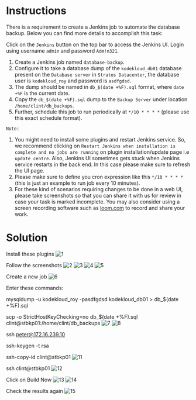 # Instructions

There is a requirement to create a Jenkins job to automate the database backup. Below you can find more details to accomplish this task:

Click on the `Jenkins` button on the top bar to access the Jenkins UI. Login using username `admin` and password `Adm!n321`.

1. Create a Jenkins job named `database-backup`.
2. Configure it to take a database dump of the `kodekloud_db01` database present on the `Database server` in `Stratos Datacenter`, the database user is `kodekloud_roy` and password is `asdfgdsd`.
3. The dump should be named in `db_$(date +%F).sql` format, where `date +%F` is the current date.
4. Copy the `db_$(date +%F).sql` dump to the `Backup Server` under location `/home/clint/db_backups`.
5. Further, schedule this job to run periodically at `*/10 * * * *` (please use this exact schedule format).

`Note:`

1. You might need to install some plugins and restart Jenkins service. So, we recommend clicking on `Restart Jenkins when installation is complete and no jobs are running` on plugin installation/update page i.e `update centre`. Also, Jenkins UI sometimes gets stuck when Jenkins service restarts in the back end. In this case please make sure to refresh the UI page.
2. Please make sure to define you cron expression like this `*/10 * * * *` (this is just an example to run job every 10 minutes).
3. For these kind of scenarios requiring changes to be done in a web UI, please take screenshots so that you can share it with us for review in case your task is marked incomplete. You may also consider using a screen recording software such as [loom.com](http://loom.com/) to record and share your work.

 # Solution

Install these plugins
![1](https://github.com/user-attachments/assets/cb24c700-a035-4b07-9486-bf0444b78307)

Follow the screenshots
![2](https://github.com/user-attachments/assets/7f850d5a-6da0-4fb7-aeba-d06f8c806567)
![3](https://github.com/user-attachments/assets/1b4ccbd9-1250-47d7-bf83-d4d1306c8f5f)
![4](https://github.com/user-attachments/assets/1ad0ef26-bc34-4e1f-8f96-bd6cb4167113)
![5](https://github.com/user-attachments/assets/8256097e-9721-4da5-80ed-c42871442e51)

Create a new job
![6](https://github.com/user-attachments/assets/b15d2075-3126-4e23-a253-0b2e5119d16c)

Enter these commands: 

mysqldump -u kodekloud_roy -pasdfgdsd kodekloud_db01 > db_$(date +%F).sql

scp -o StrictHostKeyChecking=no db_$(date +%F).sql clint@stbkp01:/home/clint/db_backups
![7](https://github.com/user-attachments/assets/00d6ed07-db51-4348-8e40-0ea2c1653efe)
![8](https://github.com/user-attachments/assets/103f344f-f206-4777-b721-6dbd28bc7420)

ssh peter@172.16.239.10

ssh-keygen -t rsa

ssh-copy-id clint@stbkp01
![11](https://github.com/user-attachments/assets/ad78a78d-f54a-4f7a-be19-1e8975b3e4c3)

ssh clint@stbkp01
![12](https://github.com/user-attachments/assets/a438f3f5-d4dd-4c34-9bf8-1ad4b2c61c8d)

Click on Build Now
![13](https://github.com/user-attachments/assets/af929338-681a-4c24-b856-71563d1e12a4)
![14](https://github.com/user-attachments/assets/3a250c18-7dc8-49da-b495-500e455fe340)

Check the results again
![15](https://github.com/user-attachments/assets/3826d43e-3701-4e3a-bbd8-0709597d7b6e)

